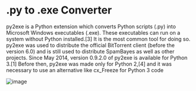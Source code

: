 # .py to .exe Converter
 py2exe is a Python extension which converts Python scripts (.py) into Microsoft Windows executables (.exe). These executables can run on a system without Python installed.[3] It is the most common tool for doing so.  py2exe was used to distribute the official BitTorrent client (before the version 6.0) and is still used to distribute SpamBayes as well as other projects.  Since May 2014, version 0.9.2.0 of py2exe is available for Python 3.[1] Before then, py2exe was made only for Python 2,[4] and it was necessary to use an alternative like cx_Freeze for Python 3 code

![image](https://user-images.githubusercontent.com/60054130/120752983-24b2e680-c528-11eb-8766-cceb6d045c51.png)
